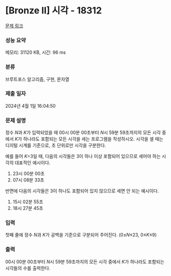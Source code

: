 # [Bronze II] 시각 - 18312 

[문제 링크](https://www.acmicpc.net/problem/18312) 

### 성능 요약

메모리: 31120 KB, 시간: 96 ms

### 분류

브루트포스 알고리즘, 구현, 문자열

### 제출 일자

2024년 4월 1일 16:04:50

### 문제 설명

<p>정수 <em>N</em>과 <em>K</em>가 입력되었을 때 00시 00분 00초부터 <em>N</em>시 59분 59초까지의 모든 시각 중에서 <em>K</em>가 하나라도 포함되는 모든 시각을 세는 프로그램을 작성하시오. 시각을 셀 때는 디지털 시계를 기준으로, 초 단위로만 시각을 구분한다.</p>

<p>예를 들어 <em>K</em>=3일 때, 다음의 시각들은 3이 하나 이상 포함되어 있으므로 세어야 하는 시각의 대표적인 예시이다.</p>

<ol>
	<li>23시 00분 00초</li>
	<li>07시 08분 33초</li>
</ol>

<p>반면에 다음의 시각들은 3이 하나도 포함되어 있지 않으므로 세면 안 되는 예시이다.</p>

<ol>
	<li>15시 02분 55초</li>
	<li>18시 27분 45초</li>
</ol>

### 입력 

 <p>첫째 줄에 정수 <em>N</em>과 <em>K</em>가 공백을 기준으로 구분되어 주어진다. (0≤<em>N</em>≤23, 0≤<em>K</em>≤9)</p>

### 출력 

 <p>00시 00분 00초부터 <em>N</em>시 59분 59초까지의 모든 시각 중에서 <em>K</em>가 하나라도 포함되는 시각들의 수를 출력한다.</p>

